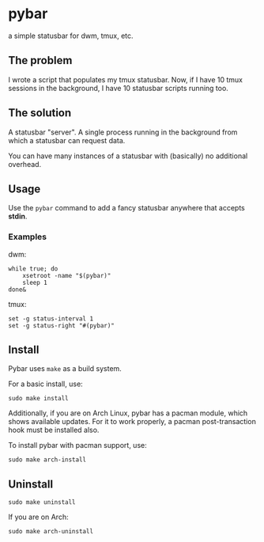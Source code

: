 # pybar
a simple statusbar for dwm, tmux, etc.


## The problem

I wrote a script that populates my tmux statusbar. Now, if I have 10 tmux
sessions in the background, I have 10 statusbar scripts running too.


## The solution

A statusbar "server". A single process running in the background from which a
statusbar can request data.

You can have many instances of a statusbar with (basically) no additional
overhead.


## Usage

Use the `pybar` command to add a fancy statusbar anywhere that accepts
**stdin**.


### Examples

dwm:
```
while true; do
    xsetroot -name "$(pybar)"
    sleep 1
done&
```

tmux:
```
set -g status-interval 1
set -g status-right "#(pybar)"
```


## Install

Pybar uses `make` as a build system.

For a basic install, use:

```
sudo make install
```

Additionally, if you are on Arch Linux, pybar has a pacman module, which shows
available updates. For it to work properly, a pacman post-transaction hook must
be installed also.

To install pybar with pacman support, use:

```
sudo make arch-install
```

## Uninstall

```
sudo make uninstall
```

If you are on Arch:

```
sudo make arch-uninstall
```

